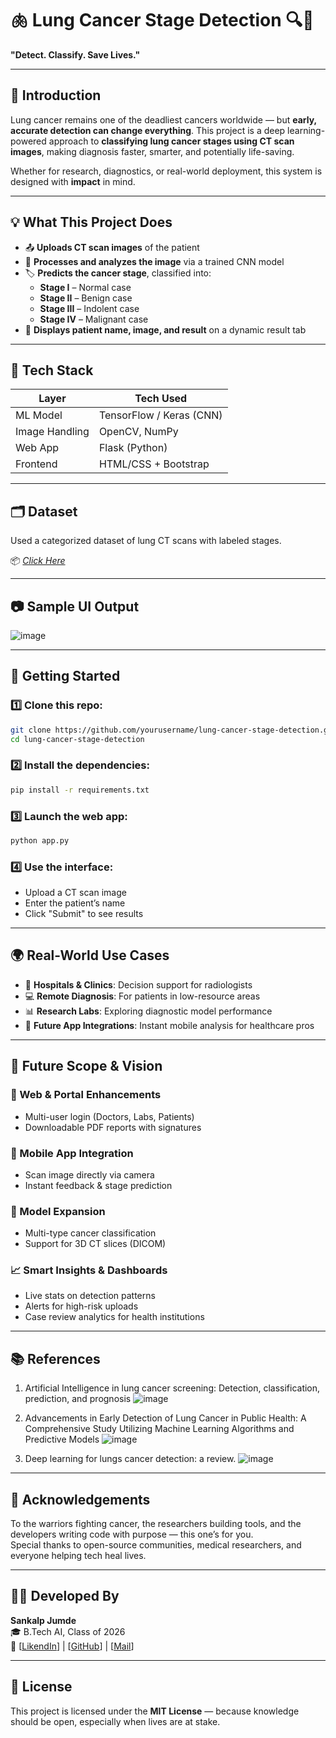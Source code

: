 
# 🫁 Lung Cancer Stage Detection 🔍🧠  
**"Detect. Classify. Save Lives."**

---

## 🧭 Introduction

Lung cancer remains one of the deadliest cancers worldwide — but **early, accurate detection can change everything**. This project is a deep learning-powered approach to **classifying lung cancer stages using CT scan images**, making diagnosis faster, smarter, and potentially life-saving.

Whether for research, diagnostics, or real-world deployment, this system is designed with **impact** in mind.

---

## 💡 What This Project Does

- 📤 **Uploads CT scan images** of the patient
- 🧠 **Processes and analyzes the image** via a trained CNN model
- 🏷️ **Predicts the cancer stage**, classified into:
  - **Stage I** – Normal case  
  - **Stage II** – Benign case  
  - **Stage III** – Indolent case  
  - **Stage IV** – Malignant case
- 👤 **Displays patient name, image, and result** on a dynamic result tab

---

## 🧬 Tech Stack

| Layer        | Tech Used                |
|--------------|---------------------------|
| ML Model     | TensorFlow / Keras (CNN) |
| Image Handling | OpenCV, NumPy           |
| Web App      | Flask (Python)           |
| Frontend     | HTML/CSS + Bootstrap     |

---

## 🗂️ Dataset

Used a categorized dataset of lung CT scans with labeled stages.

📦 *[Click Here](https://www.kaggle.com/datasets/adityamahimkar/iqothnccd-lung-cancer-dataset)*

---

## 📷 Sample UI Output

![image](https://github.com/user-attachments/assets/30727aff-a9b8-45e0-a253-6b1e53ab01bc)

---

## 🚀 Getting Started

### 1️⃣ Clone this repo:
```bash
git clone https://github.com/yourusername/lung-cancer-stage-detection.git
cd lung-cancer-stage-detection
```

### 2️⃣ Install the dependencies:
```bash
pip install -r requirements.txt
```

### 3️⃣ Launch the web app:
```bash
python app.py
```

### 4️⃣ Use the interface:
- Upload a CT scan image  
- Enter the patient’s name  
- Click "Submit" to see results

---

## 🌍 Real-World Use Cases

- 🏥 **Hospitals & Clinics**: Decision support for radiologists  
- 💻 **Remote Diagnosis**: For patients in low-resource areas  
- 📊 **Research Labs**: Exploring diagnostic model performance  
- 📱 **Future App Integrations**: Instant mobile analysis for healthcare pros  

---

## 🔮 Future Scope & Vision

### 🔗 Web & Portal Enhancements
- Multi-user login (Doctors, Labs, Patients)  
- Downloadable PDF reports with signatures  

### 📱 Mobile App Integration
- Scan image directly via camera  
- Instant feedback & stage prediction

### 🔁 Model Expansion
- Multi-type cancer classification  
- Support for 3D CT slices (DICOM)

### 📈 Smart Insights & Dashboards
- Live stats on detection patterns  
- Alerts for high-risk uploads  
- Case review analytics for health institutions

---

## 📚 References

1. Artificial Intelligence in lung cancer screening: Detection, classification, prediction, and prognosis ![image](https://github.com/user-attachments/assets/d7aa3f10-05fb-4e33-8d18-5928bc78267c)

2. Advancements in Early Detection of Lung Cancer in Public Health: A Comprehensive Study Utilizing Machine Learning Algorithms and Predictive Models ![image](https://github.com/user-attachments/assets/d8a3e942-9c4d-46cd-8070-ab34a9819c14)

3. Deep learning for lungs cancer detection: a review. ![image](https://github.com/user-attachments/assets/c62887f5-fa01-462a-bfa1-99e69292272a)

---

## 🤝 Acknowledgements

To the warriors fighting cancer, the researchers building tools, and the developers writing code with purpose — this one’s for you.  
Special thanks to open-source communities, medical researchers, and everyone helping tech heal lives.

---

## 🧑‍💻 Developed By

**Sankalp Jumde**  
🎓 B.Tech AI, Class of 2026  
🔗 [[LikendIn](https://www.linkedin.com/in/sankalp-jumde/)] | [[GitHub](https://github.com/SankalpJumde)] | [[Mail](sankalpkrishna1103@gmail.com)]

---

## 📄 License

This project is licensed under the **MIT License** — because knowledge should be open, especially when lives are at stake.
